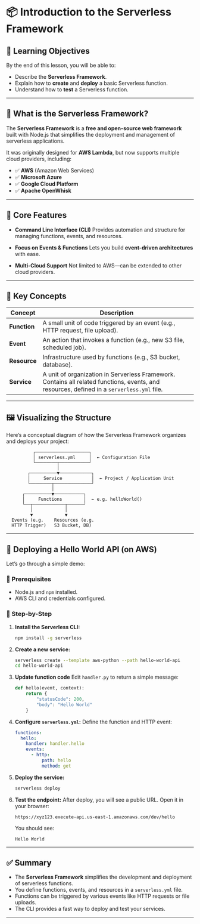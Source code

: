 # 📦 Introduction to the Serverless Framework

## 🎯 Learning Objectives

By the end of this lesson, you will be able to:

- Describe the **Serverless Framework**.
- Explain how to **create** and **deploy** a basic Serverless function.
- Understand how to **test** a Serverless function.

---

## 📘 What is the Serverless Framework?

The **Serverless Framework** is a **free and open-source web framework** built with Node.js that simplifies the deployment and management of serverless applications.

It was originally designed for **AWS Lambda**, but now supports multiple cloud providers, including:

- ✅ **AWS** (Amazon Web Services)
- ✅ **Microsoft Azure**
- ✅ **Google Cloud Platform**
- ✅ **Apache OpenWhisk**

---

## 🧰 Core Features

- **Command Line Interface (CLI)**
  Provides automation and structure for managing functions, events, and resources.

- **Focus on Events & Functions**
  Lets you build **event-driven architectures** with ease.

- **Multi-Cloud Support**
  Not limited to AWS—can be extended to other cloud providers.

---

## 🧱 Key Concepts

| Concept      | Description                                                                                                                                |
| ------------ | ------------------------------------------------------------------------------------------------------------------------------------------ |
| **Function** | A small unit of code triggered by an event (e.g., HTTP request, file upload).                                                              |
| **Event**    | An action that invokes a function (e.g., new S3 file, scheduled job).                                                                      |
| **Resource** | Infrastructure used by functions (e.g., S3 bucket, database).                                                                              |
| **Service**  | A unit of organization in Serverless Framework. Contains all related functions, events, and resources, defined in a `serverless.yml` file. |

---

## 🖼️ Visualizing the Structure

Here’s a conceptual diagram of how the Serverless Framework organizes and deploys your project:

```plaintext
          ┌────────────────────┐
          │ serverless.yml     │  ← Configuration File
          └────────┬───────────┘
                   │
        ┌──────────▼────────────┐
        │     Service           │  ← Project / Application Unit
        └────────┬──────────────┘
                 │
      ┌──────────▼───────────┐
      │     Functions        │  ← e.g. helloWorld()
      └──┬────────────┬──────┘
         │            │
         ▼            ▼
  Events (e.g.    Resources (e.g.
  HTTP Trigger)   S3 Bucket, DB)
```

---

## 🚀 Deploying a Hello World API (on AWS)

Let’s go through a simple demo:

### 🧪 Prerequisites

- Node.js and `npm` installed.
- AWS CLI and credentials configured.

### 🔧 Step-by-Step

1. **Install the Serverless CLI:**

   ```bash
   npm install -g serverless
   ```

2. **Create a new service:**

   ```bash
   serverless create --template aws-python --path hello-world-api
   cd hello-world-api
   ```

3. **Update function code**
   Edit `handler.py` to return a simple message:

   ```python
   def hello(event, context):
       return {
           "statusCode": 200,
           "body": "Hello World"
       }
   ```

4. **Configure `serverless.yml`:**
   Define the function and HTTP event:

   ```yaml
   functions:
     hello:
       handler: handler.hello
       events:
         - http:
             path: hello
             method: get
   ```

5. **Deploy the service:**

   ```bash
   serverless deploy
   ```

6. **Test the endpoint:**
   After deploy, you will see a public URL. Open it in your browser:

   ```
   https://xyz123.execute-api.us-east-1.amazonaws.com/dev/hello
   ```

   You should see:

   ```
   Hello World
   ```

---

## ✅ Summary

- The **Serverless Framework** simplifies the development and deployment of serverless functions.
- You define functions, events, and resources in a `serverless.yml` file.
- Functions can be triggered by various events like HTTP requests or file uploads.
- The CLI provides a fast way to deploy and test your services.

---
